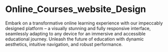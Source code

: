 # Online_Courses_website_Design
Embark on a transformative online learning experience with our impeccably designed platform – a visually stunning and fully responsive interface, seamlessly adapting to any device for an immersive and accessible educational journey. Unleash the future of education with dynamic aesthetics, intuitive navigation, and robust performance.
